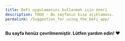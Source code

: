 ```yaml
---
title: DeFi uygulamasını kullanmak için öneri
description: TODO - Bu sayfanın kısa açıklaması.
permalink: /Suggestion_for_using_the_DeFi_app/
---
```


**Bu sayfa henüz çevrilmemiştir. Lütfen yardım edin! ❤**
